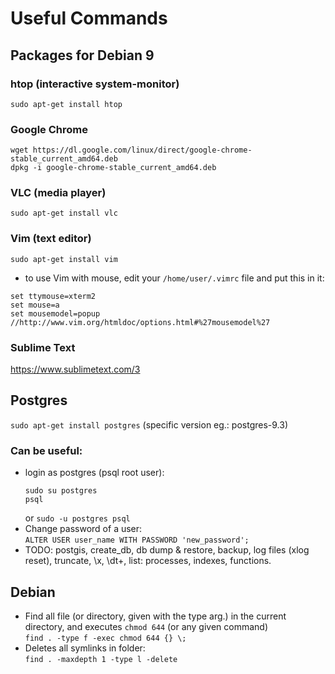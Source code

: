 # Useful Commands

## Packages for Debian 9
### htop (interactive system-monitor)
  `sudo apt-get install htop`
### Google Chrome 
```
wget https://dl.google.com/linux/direct/google-chrome-stable_current_amd64.deb
dpkg -i google-chrome-stable_current_amd64.deb
```
### VLC (media player)
  `sudo apt-get install vlc`
### Vim (text editor)
  `sudo apt-get install vim`
  * to use Vim with mouse, edit your `/home/user/.vimrc` file and put this in it:  
  ```
  set ttymouse=xterm2  
  set mouse=a
  set mousemodel=popup  //http://www.vim.org/htmldoc/options.html#%27mousemodel%27 
  ```
### Sublime Text
 https://www.sublimetext.com/3
 
## Postgres
`sudo apt-get install postgres`  (specific version eg.: postgres-9.3)

### Can be useful:
* login as postgres (psql root user):  
    ```
    sudo su postgres
    psql
    ```
     or 
    `sudo -u postgres psql`
* Change password of a user:  
  `ALTER USER user_name WITH PASSWORD 'new_password';`
* TODO: postgis, create_db, db dump & restore, backup, log files (xlog reset), truncate,  \x, \dt+, list: processes, indexes, functions.
## Debian 
 * Find all file (or directory, given with the type arg.) in the current directory, and executes `chmod 644` (or any given command)  
  `find . -type f -exec chmod 644 {} \;`
 * Deletes all symlinks in folder:  
 `find . -maxdepth 1 -type l -delete`
